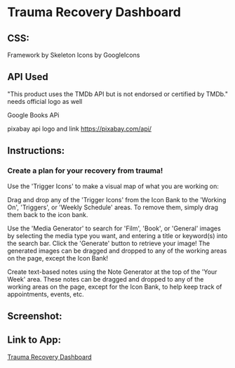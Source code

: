 # Trauma Recovery Dashboard

## CSS:
Framework by Skeleton
Icons by GoogleIcons

## API Used
"This product uses the TMDb API but is not endorsed or certified by TMDb." needs official logo as well

Google Books APi

pixabay api logo and link https://pixabay.com/api/

## Instructions:

### Create a plan for your recovery from trauma!

Use the 'Trigger Icons' to make a visual map of what you are working on:

Drag and drop any of the 'Trigger Icons' from the Icon Bank to the 'Working On', 'Triggers', or 'Weekly Schedule' areas.  To remove them, simply drag them back to the icon bank.

Use the 'Media Generator' to search for 'Film', 'Book', or 'General' images by selecting the media type you want, and entering a title or keyword(s) into the search bar. Click the 'Generate' button to retrieve your image!
The generated images can be dragged and dropped to any of the working areas on the page, except the Icon Bank!

Create text-based notes using the Note Generator at the top of the 'Your Week' area.
These notes can be dragged and dropped to any of the working areas on the page, except for the Icon Bank, to help keep track of appointments, events, etc.

## Screenshot:

## Link to App:
[Trauma Recovery Dashboard](https://londonlast21.github.io/filmskeleton)

